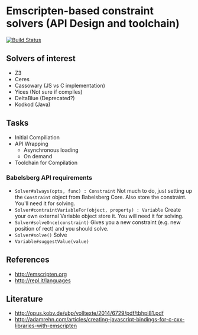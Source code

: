 # Emscripten-based constraint solvers (API Design and toolchain)
[![Build Status](https://magnum.travis-ci.com/normanrz/emscripten-constraints.svg?token=7fqzGEv22MQpvpU7RhK5)](https://magnum.travis-ci.com/normanrz/emscripten-constraints)

## Solvers of interest
* Z3
* Ceres
* Cassowary (JS vs C implementation)
* Yices (Not sure if compiles)
* DeltaBlue (Deprecated?)
* Kodkod (Java)

## Tasks
* Initial Compiliation
* API Wrapping
  * Asynchronous loading
  * On demand
* Toolchain for Compilation

### Babelsberg API requirements
* `Solver#always(opts, func) : Constraint` Not much to do, just setting up the `Constraint` object from Babelsberg Core. Also store the constraint. You'll need it for solving.
* `Solver#contraintVariableFor(object, property) : Variable` Create your own external Variable object store it. You will need it for solving.
* `Solver#solveOnce(constraint)` Gives you a new constraint (e.g. new position of rect) and you should solve. 
* `Solver#solve()` Solve
* `Variable#suggestValue(value)`

## References
* http://emscripten.org
* http://repl.it/languages

## Literature
* http://opus.kobv.de/ubp/volltexte/2014/6729/pdf/tbhpi81.pdf
* http://adamrehn.com/articles/creating-javascript-bindings-for-c-cxx-libraries-with-emscripten
